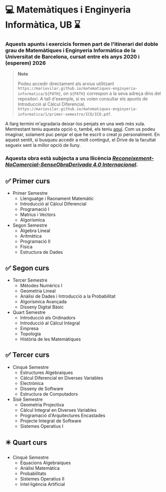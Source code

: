 # :computer: Matemàtiques i Enginyeria Informàtica, UB :hourglass:
### Aquests apunts i exercicis formen part de l'itinerari del doble grau de Matemàtiques i Enginyeria Informàtica de la Universitat de Barcelona, cursat entre els anys 2020 i (esperem) 2026

> **Note**
> 
> Podeu accedir directament als arxius utilitzant `https://mariovilar.github.io/matematiques-enginyeria-informatica/${PATH}`, on `${PATH}` correspon a la seva adreça dins del repositori. A tall d'exemple, si es volen consultar els apunts de Introducció al Càlcul Diferencial, `https://mariovilar.github.io/matematiques-enginyeria-informatica/1/primer-semestre/ICD/ICD.pdf`.

A llarg termini m'agradaria deixar-los penjats en una web més xula. Mentrestant teniu aquesta opció o, també, els teniu [aquí](https://www.vilar.dev/notes). Com us podeu imaginar, solament puc penjar el que he escrit o creat jo personalment. En aquest sentit, si busqueu accedir a molt contingut, el Drive de la facultat segueix sent la millor opció de lluny.

### Aquesta obra està subjecta a una llicència [*Reconeixement-NoComercial-SenseObraDerivada 4.0 Internacional*](https://creativecommons.org/licenses/by-nc-nd/4.0/deed.ca).

:white_check_mark: Primer curs
 ---
- Primer Semestre
  - Llenguatge i Raonament Matemàtic
  - Introducció al Càlcul Diferencial
  - Programació I
  - Matrius i Vectors
  - Algorísmica
- Segon Semestre
  -  Àlgebra Lineal
  -  Aritmètica
  -  Programació II
  -  Física
  -  Estructura de Dades

:white_check_mark: Segon curs
---
- Tercer Semestre
  - Mètodes Numèrics I
  - Geometria Lineal
  - Anàlisi de Dades i Introducció a la Probabilitat
  - Algorísmica Avançada
  - Disseny Digital Bàsic
- Quart Semestre
  - Introducció als Ordinadors
  - Introducció al Càlcul Integral
  - Empresa
  - Topologia
  - Història de les Matemàtiques

:white_check_mark: Tercer curs
---
- Cinquè Semestre
  - Estructures Algebraiques
  - Càlcul Diferencial en Diverses Variables
  - Electrònica
  - Disseny de Software
  - Estructura de Computadors
- Sisè Semestre
  - Geometria Projectiva
  - Càlcul Integral en Diverses Variables
  - Programació d'Arquitectures Encastades
  - Projecte Integrat de Software
  - Sistemes Operatius I

:eight_pointed_black_star: Quart curs
---
- Cinquè Semestre
  - Equacions Algebraiques
  - Anàlisi Matemàtica
  - Probabilitats
  - Sistemes Operatius II
  - Intel·ligència Artificial
